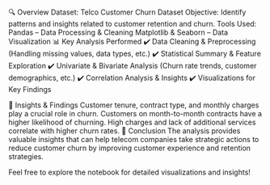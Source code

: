 🔍 Overview
Dataset: Telco Customer Churn Dataset
Objective: Identify patterns and insights related to customer retention and churn.
Tools Used:
Pandas – Data Processing & Cleaning
Matplotlib & Seaborn – Data Visualization
📊 Key Analysis Performed
✔️ Data Cleaning & Preprocessing (Handling missing values, data types, etc.)
✔️ Statistical Summary & Feature Exploration
✔️ Univariate & Bivariate Analysis (Churn rate trends, customer demographics, etc.)
✔️ Correlation Analysis & Insights
✔️ Visualizations for Key Findings

📌 Insights & Findings
Customer tenure, contract type, and monthly charges play a crucial role in churn.
Customers on month-to-month contracts have a higher likelihood of churning.
High charges and lack of additional services correlate with higher churn rates.
🚀 Conclusion
The analysis provides valuable insights that can help telecom companies take strategic actions to reduce customer churn by improving customer experience and retention strategies.

Feel free to explore the notebook for detailed visualizations and insights!

